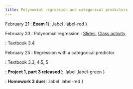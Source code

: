 ```yaml
---
title: Polynomial regression and categorical predictors
---
```


February 21
: **Exam 1**{: .label .label-red }

February 23
: Polynomial regression
  : [Slides](https://sta112-s22.github.io/slides/lecture_15.html), [Class activity](https://sta112-s22.github.io/class_activities/ca_lecture_15.html)

: Textbook 3.4

February 25
: Regression with a categorical predictor

: Textbook 3.3, 4.5, 5

: **Project 1, part 3 released**{: .label .label-green }

: **Homework 3 due**{: .label .label-red }